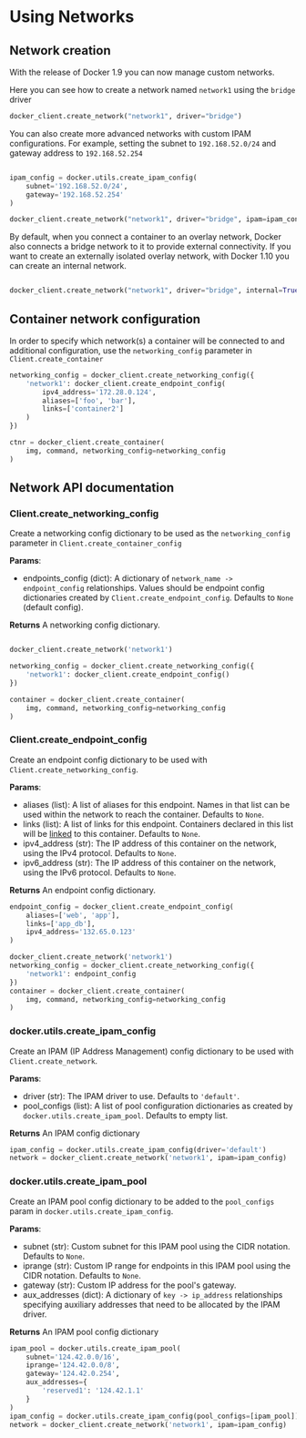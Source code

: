 # Using Networks

## Network creation

With the release of Docker 1.9 you can now manage custom networks.


Here you can see how to create a network named `network1` using
the `bridge` driver

```python
docker_client.create_network("network1", driver="bridge")
```

You can also create more advanced networks with custom IPAM configurations.
For example, setting the subnet to `192.168.52.0/24` and gateway address
to `192.168.52.254`

```python

ipam_config = docker.utils.create_ipam_config(
    subnet='192.168.52.0/24',
    gateway='192.168.52.254'
)

docker_client.create_network("network1", driver="bridge", ipam=ipam_config)
```

By default, when you connect a container to an overlay network, Docker also
connects a bridge network to it to provide external connectivity. If you want
to create an externally isolated overlay network, with Docker 1.10 you can
create an internal network.

```python

docker_client.create_network("network1", driver="bridge", internal=True)
```

## Container network configuration

In order to specify which network(s) a container will be connected to and
additional configuration, use the `networking_config` parameter in
`Client.create_container`

```python
networking_config = docker_client.create_networking_config({
    'network1': docker_client.create_endpoint_config(
        ipv4_address='172.28.0.124',
        aliases=['foo', 'bar'],
        links=['container2']
    )
})

ctnr = docker_client.create_container(
    img, command, networking_config=networking_config
)

```

## Network API documentation

### Client.create_networking_config

Create a networking config dictionary to be used as the `networking_config`
parameter in `Client.create_container_config`

**Params**:

* endpoints_config (dict): A dictionary of `network_name -> endpoint_config`
  relationships. Values should be endpoint config dictionaries created by
  `Client.create_endpoint_config`. Defaults to `None` (default config).

**Returns** A networking config dictionary.

```python

docker_client.create_network('network1')

networking_config = docker_client.create_networking_config({
    'network1': docker_client.create_endpoint_config()
})

container = docker_client.create_container(
    img, command, networking_config=networking_config
)
```


### Client.create_endpoint_config

Create an endpoint config dictionary to be used with
`Client.create_networking_config`.

**Params**:

* aliases (list): A list of aliases for this endpoint. Names in that list can
  be used within the network to reach the container. Defaults to `None`.
* links (list): A list of links for this endpoint. Containers declared in this
  list will be [linked](https://docs.docker.com/engine/userguide/networking/work-with-networks/#linking-containers-in-user-defined-networks)
  to this container. Defaults to `None`.
* ipv4_address (str): The IP address of this container on the network,
  using the IPv4 protocol. Defaults to `None`.
* ipv6_address (str): The IP address of this container on the network,
  using the IPv6 protocol. Defaults to `None`.

**Returns** An endpoint config dictionary.

```python
endpoint_config = docker_client.create_endpoint_config(
    aliases=['web', 'app'],
    links=['app_db'],
    ipv4_address='132.65.0.123'
)

docker_client.create_network('network1')
networking_config = docker_client.create_networking_config({
    'network1': endpoint_config
})
container = docker_client.create_container(
    img, command, networking_config=networking_config
)
```
### docker.utils.create_ipam_config

Create an IPAM (IP Address Management) config dictionary to be used with
`Client.create_network`.


**Params**:

* driver (str): The IPAM driver to use. Defaults to `'default'`.
* pool_configs (list): A list of pool configuration dictionaries as created
  by `docker.utils.create_ipam_pool`. Defaults to empty list.

**Returns** An IPAM config dictionary

```python
ipam_config = docker.utils.create_ipam_config(driver='default')
network = docker_client.create_network('network1', ipam=ipam_config)
```

### docker.utils.create_ipam_pool

Create an IPAM pool config dictionary to be added to the `pool_configs` param
in `docker.utils.create_ipam_config`.

**Params**:

* subnet (str): Custom subnet for this IPAM pool using the CIDR notation.
  Defaults to `None`.
* iprange (str): Custom IP range for endpoints in this IPAM pool using the
  CIDR notation. Defaults to `None`.
* gateway (str): Custom IP address for the pool's gateway.
* aux_addresses (dict): A dictionary of `key -> ip_address` relationships
  specifying auxiliary addresses that need to be allocated by the
  IPAM driver.

**Returns** An IPAM pool config dictionary

```python
ipam_pool = docker.utils.create_ipam_pool(
    subnet='124.42.0.0/16',
    iprange='124.42.0.0/8',
    gateway='124.42.0.254',
    aux_addresses={
        'reserved1': '124.42.1.1'
    }
)
ipam_config = docker.utils.create_ipam_config(pool_configs=[ipam_pool])
network = docker_client.create_network('network1', ipam=ipam_config)
```
